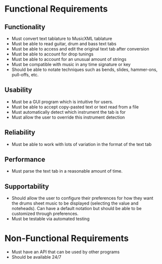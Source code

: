 # Functional Requirements
## Functionality
 - Must convert text tablature to MusicXML tablature
 - Must be able to read guitar, drum and bass text tabs
 - Must be able to access and edit the original text tab after conversion
 - Must be able to account for drop tunings
 - Must be able to account for an unusual amount of strings
 - Must be compatible with music in any time signature or key
 - Should be able to notate techniques such as bends, slides, hammer-ons, pull-offs, etc.

## Usability
 - Must be a GUI program which is intuitive for users.
 - Must be able to accept copy-pasted text or text read from a file
 - Must automatically detect which instrument the tab is for
 - Must allow the user to override this instrument detection

## Reliability
 - Must be able to work with lots of variation in the format of the text tab

## Performance
 - Must parse the text tab in a reasonable amount of time.

## Supportability
 - Should allow the user to configure their preferences for how they want the drums sheet music to be displayed (selecting the value and noteheads). Can have a default notation but should be able to be customized through preferences.
 - Must be testable via automated testing

# Non-Functional Requirements
 - Must have an API that can be used by other programs
 - Should be available 24/7

